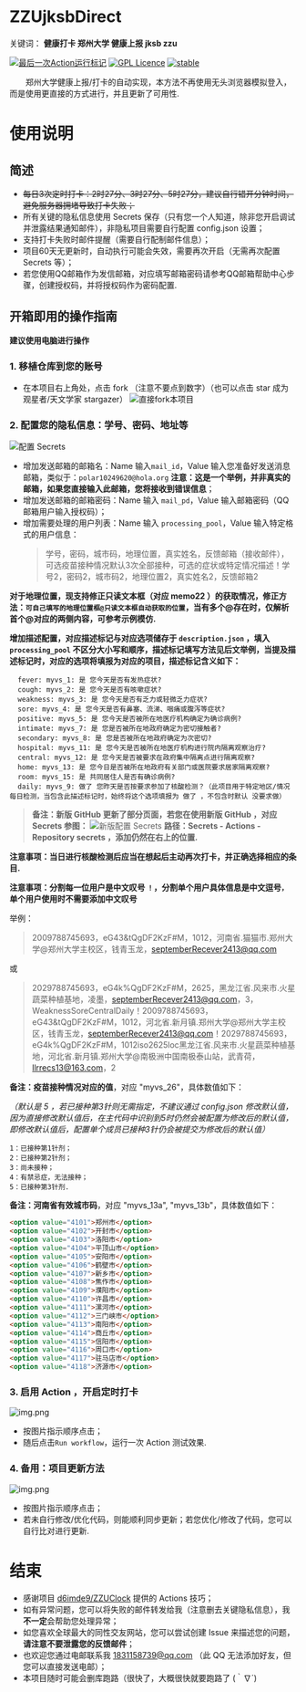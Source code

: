 # ZZUjksbDirect
关键词： **健康打卡 郑州大学 健康上报 jksb zzu**

[![最后一次Action运行标记](https://github.com/ClokMuch/ZZUjksbDirect/actions/workflows/python-app.yml/badge.svg)](https://github.com/ClokMuch/ZZUjksbDirect/actions/workflows/python-app.yml)
[![GPL Licence](https://badges.frapsoft.com/os/gpl/gpl.svg?v=103)](https://opensource.org/licenses/GPL-3.0/)
[![stable](http://badges.github.io/stability-badges/dist/stable.svg)](http://github.com/badges/stability-badges)

&emsp;&emsp;郑州大学健康上报/打卡的自动实现，本方法不再使用无头浏览器模拟登入，而是使用更直接的方式进行，并且更新了可用性.

# 使用说明

## 简述
+ ~~每日3次定时打卡：2时27分、3时27分、5时27分，建议自行错开分钟时间，避免服务器拥堵导致打卡失败；~~
+ 所有关键的隐私信息使用 Secrets 保存（只有您一个人知道，除非您开启调试并泄露结果通知邮件），非隐私项目需要自行配置 config.json 设置；
+ 支持打卡失败时邮件提醒（需要自行配制邮件信息）；
+ 项目60天无更新时，自动执行可能会失效，需要再次开启（无需再次配置 Secrets 等）；
+ 若您使用QQ邮箱作为发信邮箱，对应填写邮箱密码请参考QQ邮箱帮助中心步骤，创建授权码，并将授权码作为密码配置.

## 开箱即用的操作指南
**建议使用电脑进行操作**

### 1. 移植仓库到您的账号 
* 在本项目右上角处，点击 fork （注意不要点到数字）（也可以点击 star 成为观星者/天文学家 stargazer）
![直接fork本项目](image_folder/step01.png)

### 2. 配置您的隐私信息：学号、密码、地址等
![配置 Secrets](image_folder/step02.png)
* 增加发送邮箱的邮箱名：Name 输入`mail_id`，Value 输入您准备好发送消息邮箱，类似于：`polar10249620@hola.org` **注意：这是一个举例，并非真实的邮箱，如果您直接输入此邮箱，您将接收到错误信息**；
* 增加发送邮箱的邮箱密码：Name 输入 `mail_pd`，Value 输入邮箱密码（QQ邮箱用户输入授权码）；
* 增加需要处理的用户列表：Name 输入 `processing_pool`，Value 输入特定格式的用户信息：
  > 学号，密码，城市码，地理位置，真实姓名，反馈邮箱（接收邮件），可选疫苗接种情况默认3次全部接种，可选的症状或特定情况描述！学号2，密码2，城市码2，地理位置2，真实姓名2，反馈邮箱2

**对于地理位置，现支持修正只读文本框（对应 memo22 ）的获取情况，修正方法：`可自己填写的地理位置框@只读文本框自动获取的位置`，当有多个@存在时，仅解析首个@对应的两侧内容，可参考示例模仿.**

**增加描述配置，对应描述标记与对应选项储存于 `description.json` ，填入 `processing_pool` 不区分大小写和顺序，描述标记填写方法见后文举例，当提及描述标记时，对应的选项将填报为对应的项目，描述标记含义如下：**
```
  fever: myvs_1: 是 您今天是否有发热症状?
  cough: myvs_2: 是 您今天是否有咳嗽症状?
  weakness: myvs_3: 是 您今天是否有乏力或轻微乏力症状?
  sore: myvs_4: 是 您今天是否有鼻塞、流涕、咽痛或腹泻等症状?
  positive: myvs_5: 是 您今天是否被所在地医疗机构确定为确诊病例?
  intimate: myvs_7: 是 您是否被所在地政府确定为密切接触者?
  secondary: myvs_8: 是 您是否被所在地政府确定为次密切?
  hospital: myvs_11: 是 您今天是否被所在地医疗机构进行院内隔离观察治疗?
  central: myvs_12: 是 您今天是否被要求在政府集中隔离点进行隔离观察?
  home: myvs_13: 是 您今日是否被所在地政府有关部门或医院要求居家隔离观察?
  room: myvs_15: 是 共同居住人是否有确诊病例? 
  daily: myvs_9: 做了 您昨天是否按要求参加了核酸检测？（此项目用于特定地区/情况每日检测，当包含此描述标记时，始终将这个选项填报为 做了 ，不包含时默认 没要求做）
```

> **备注：新版 GitHub 更新了部分页面，若您在使用新版 GitHub ，对应 Secrets 参图：**
> ![新版配置 Secrets](image_folder/step02.5.png)
 **路径：Secrets - Actions - Repository secrets ，添加仍然在右上的位置.**

**注意事项：当日进行核酸检测后应当在想起后主动再次打卡，并正确选择相应的条目.**

**注意事项：分割每一位用户是中文叹号 `！`，分割单个用户具体信息是中文逗号`，`  单个用户使用时不需要添加中文叹号**

举例：
> 2009788745693，eG43&tQgDF2KzF#M，1012，河南省.猫猫市.郑州大学@郑州大学主校区，钱青玉龙，septemberRecever2413@qq.com

或
> 2029788745693，eG4k%QgDF2KzF#M，2625，黑龙江省.风来市.火星蔬菜种植基地，凌墨，septemberRecever2413@qq.com，3，WeaknessSoreCentralDaily！2009788745693，eG43&tQgDF2KzF#M，1012，河北省.新月镇.郑州大学@郑州大学主校区，钱青玉龙，septemberRecever2413@qq.com！2029788745693，eG4k%QgDF2KzF#M，1012iso2625loc黑龙江省.风来市.火星蔬菜种植基地，河北省.新月镇.郑州大学@南极洲中国南极泰山站，武青荷，llrrecs13@163.com，2

**备注：疫苗接种情况对应的值**，对应 "myvs_26"，具体数值如下：

_（默认是 5 ，若已接种第3针则无需指定，不建议通过 config.json 修改默认值，因为直接修改默认值后，在主代码中识别到5时仍然会被配置为修改后的默认值，即修改默认值后，配置单个成员已接种3针仍会被提交为修改后的默认值）_

```
1：已接种第1针剂；
2：已接种第2针剂；
3：尚未接种；
4：有禁忌症，无法接种；
5：已接种第3针剂.
```

**备注：河南省有效城市码**，对应 "myvs_13a", "myvs_13b"，具体数值如下：
```html
<option value="4101">郑州市</option>
<option value="4102">开封市</option>
<option value="4103">洛阳市</option>
<option value="4104">平顶山市</option>
<option value="4105">安阳市</option>
<option value="4106">鹤壁市</option>
<option value="4107">新乡市</option>
<option value="4108">焦作市</option>
<option value="4109">濮阳市</option>
<option value="4110">许昌市</option>
<option value="4111">漯河市</option>
<option value="4112">三门峡市</option>
<option value="4113">南阳市</option>
<option value="4114">商丘市</option>
<option value="4115">信阳市</option>
<option value="4116">周口市</option>
<option value="4117">驻马店市</option>
<option value="4118">济源市</option>
```

### 3. 启用 Action ，开启定时打卡
![img.png](image_folder/step03.png)
* 按图片指示顺序点击；
* 随后点击`Run workflow`，运行一次 Action 测试效果.

### 4. 备用：项目更新方法

![img.png](image_folder/step04.png)
* 按图片指示顺序点击；
* 若未自行修改/优化代码，则能顺利同步更新；若您优化/修改了代码，您可以自行比对进行更新.


# 结束
* 感谢项目 [d6imde9/ZZUClock](https://github.com/d6imde9/ZZUClock) 提供的 Actions 技巧；
* 如有异常问题，您可以将失败的邮件转发给我（注意删去关键隐私信息），我**不一定**会帮助您处理异常；
* 如您喜欢全球最大的同性交友网站，您可以尝试创建 Issue 来描述您的问题，**请注意不要泄露您的反馈邮件**；
* 也欢迎您通过电邮联系我 1831158739@qq.com （此 QQ 无法添加好友，但您可以直接发送电邮）；
* 本项目随时可能会删库跑路（很快了，大概很快就要跑路了 (｀∇´)
